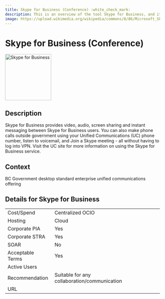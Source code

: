 ```yaml
---
title: Skype for Business (Conference) :white_check_mark:
description: This is an overview of the tool Skype for Business, and its current status  within BC Gov.
image: https://upload.wikimedia.org/wikipedia/commons/8/86/Microsoft_Skype_for_Business_logo.png
---
```


# Skype for Business (Conference)

<img src="https://upload.wikimedia.org/wikipedia/commons/8/86/Microsoft_Skype_for_Business_logo.png" alt="Skype for Business" width="150"/>

## Description
Skype for Business provides video, audio, screen sharing and instant messaging between Skype for Business users. You can also make phone calls outside government using your Unified Communications (UC) phone number, listen to voicemail, and Join a Skype meeting - all without having to log into VPN. Visit the UC site for more information on using the Skype for Business service.

## Context
BC Government desktop standard enterprise unified communications offering

##  Details for Skype for Business

|   |   |
|---|---|
|Cost/Spend   | Centralized OCIO  |
|Hosting   | Cloud  |
|Corporate PIA   | Yes  |
|Corporate STRA   | Yes   |
|SOAR   | No  |
|Acceptable Terms   | Yes  |
|Active Users   |   |
|Recommendation   |  Suitable for any collaboration/communication |
|URL   |   |
